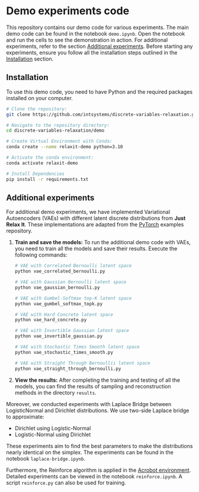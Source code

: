# Demo experiments code
This repository contains our demo code for various experiments. The main demo code can be found in the notebook `demo.ipynb`. Open the notebook and run the cells to see the demonstration in action. For additional experiments, refer to the section [Additional experiments](#experiments). Before starting any experiments, ensure you follow all the installation steps outlined in the [Installation](#installation) section.

## Installation <a name="installation"></a>

To use this demo code, you need to have Python and the required packages installed on your computer.

```bash
# Clone the repository:
git clone https://github.com/intsystems/discrete-variables-relaxation.git

# Navigate to the repository directory:
cd discrete-variables-relaxation/demo

# Create Virtual Environment with Conda:
conda create --name relaxit-demo python=3.10

# Activate the conda environment:
conda activate relaxit-demo

# Install Dependencies
pip install -r requirements.txt
```
## Additional experiments<a name="experiments"></a>

For additional demo experiments, we have implemented Variational Autoencoders (VAEs) with different latent discrete distributions from **Just Relax It**. These implementations are adapted from the [PyTorch](https://github.com/pytorch/examples/tree/main/vae) examples repository.
1. **Train and save the models:**
   To run the additional demo code with VAEs, you need to train all the models and save their results. Execute the following commands:
    ```bash
    # VAE with Correlated Bernoulli latent space
    python vae_correlated_bernoulli.py

    # VAE with Gaussian Bernoulli latent space
    python vae_gaussian_bernoulli.py

    # VAE with Gumbel-Softmax top-K latent space
    python vae_gumbel_softmax_topk.py

    # VAE with Hard Concrete latent space
    python vae_hard_concrete.py
    
    # VAE with Invertible Gaussian latent space
    python vae_invertible_gaussian.py

    # VAE with Stochastic Times Smooth latent space
    python vae_stochastic_times_smooth.py

    # VAE with Straight Through Bernoullii latent space
    python vae_straight_through_bernoulli.py
    ```
2. **View the results:**
    After completing the training and testing of all the models, you can find the results of sampling and reconstruction methods in the directory `results`.

Moreover, we conducted experiments with Laplace Bridge between LogisticNormal and Dirichlet distributions. We use two-side Laplace bridge to approximate:
- Dirichlet using Logistic-Normal
- Logistic-Normal using Dirichlet
  
These experiments aim to find the best parameters to make the distributions nearly identical on the simplex. The experiments can be found in the notebook `laplace-bridge.ipynb`.

Furthermore, the Reinforce algorithm is applied in the [Acrobot environment](https://www.gymlibrary.dev/environments/classic_control/acrobot/). Detailed experiments can be viewed in the notebook `reinforce.ipynb`. A script `reinforce.py` can also be used for training.


